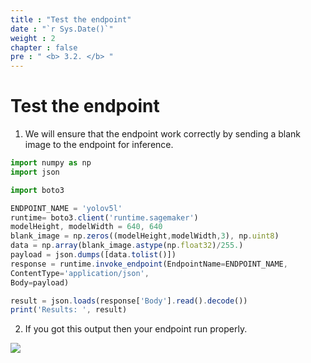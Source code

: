 ```yaml
---
title : "Test the endpoint"
date : "`r Sys.Date()`"
weight : 2
chapter : false
pre : " <b> 3.2. </b> "
---
```

# Test the endpoint

1. We will ensure that the endpoint work correctly by sending a blank image to the endpoint for inference.

```jsx
import numpy as np
import json

import boto3

ENDPOINT_NAME = 'yolov5l'
runtime= boto3.client('runtime.sagemaker')
modelHeight, modelWidth = 640, 640
blank_image = np.zeros((modelHeight,modelWidth,3), np.uint8)
data = np.array(blank_image.astype(np.float32)/255.)
payload = json.dumps([data.tolist()])
response = runtime.invoke_endpoint(EndpointName=ENDPOINT_NAME,
ContentType='application/json',
Body=payload)

result = json.loads(response['Body'].read().decode())
print('Results: ', result)
```


2. If you got this output then your endpoint run properly.

![](../../images/saved/017-testendpoint.png)
